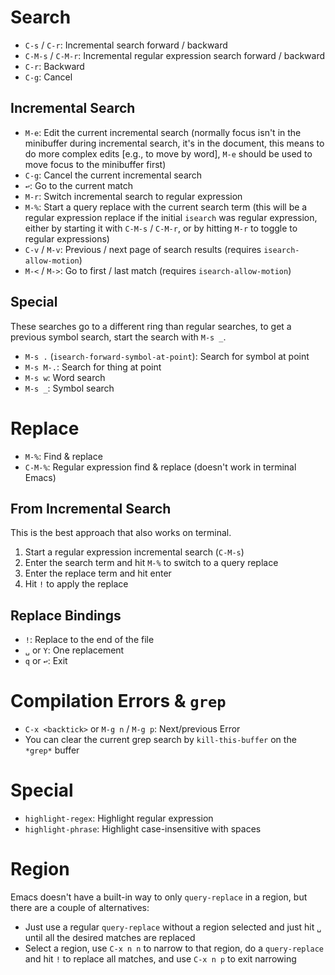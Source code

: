 # Search

- `C-s` / `C-r`: Incremental search forward / backward
- `C-M-s` / `C-M-r`: Incremental regular expression search forward / backward
- `C-r`: Backward
- `C-g`: Cancel

## Incremental Search

- `M-e`: Edit the current incremental search (normally focus isn't in the minibuffer during incremental search, it's in the document, this means to do more complex edits [e.g., to move by word], `M-e` should be used to move focus to the minibuffer first)
- `C-g`: Cancel the current incremental search
- `↩`: Go to the current match
- `M-r`: Switch incremental search to regular expression
- `M-%`: Start a query replace with the current search term (this will be a regular expression replace if the initial `isearch` was regular expression, either by starting it with `C-M-s` / `C-M-r`, or by hitting `M-r` to toggle to regular expressions)
- `C-v` / `M-v`: Previous / next page of search results (requires `isearch-allow-motion`)
- `M-<` / `M->`: Go to first / last match (requires `isearch-allow-motion`)

## Special

These searches go to a different ring than regular searches, to get a previous symbol search, start the search with `M-s _`.

- `M-s .` (`isearch-forward-symbol-at-point`): Search for symbol at point
- `M-s M-.`: Search for thing at point
- `M-s w`: Word search
- `M-s _`: Symbol search

# Replace

- `M-%`: Find & replace
- `C-M-%`: Regular expression find & replace (doesn't work in terminal Emacs)

## From Incremental Search

This is the best approach that also works on terminal.

1. Start a regular expression incremental search (`C-M-s`)
2. Enter the search term and hit `M-%` to switch to a query replace
3. Enter the replace term and hit enter
4. Hit `!` to apply the replace

## Replace Bindings

- `!`: Replace to the end of the file
- `␣` or `Y`: One replacement
- `q` or `↩`: Exit

# Compilation Errors & `grep`

- `C-x <backtick>` or `M-g n` / `M-g p`: Next/previous Error
- You can clear the current grep search by `kill-this-buffer` on the `*grep*` buffer

# Special

- `highlight-regex`: Highlight regular expression
- `highlight-phrase`: Highlight case-insensitive with spaces

# Region

Emacs doesn't have a built-in way to only `query-replace` in a region, but there are a couple of alternatives:

- Just use a regular `query-replace` without a region selected and just hit `␣` until all the desired matches are replaced
- Select a region, use `C-x n n` to narrow to that region, do a `query-replace` and hit `!` to replace all matches, and use `C-x n p` to exit narrowing
